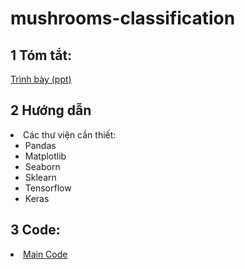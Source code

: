 # mushrooms-classification
## 1 Tóm tắt:
<a href = https://github.com/luckymouse96/mushrooms-classification/blob/main/main_code.pptx> Trình bày (ppt) </a>
## 2 Hướng dẫn
<li> Các thư viện cần thiết: 
  <ul>  
    <li>Pandas </li>
    <li>Matplotlib</li>
    <li>Seaborn</li>
    <li>Sklearn</li>
    <li>Tensorflow</li>
    <li>Keras</li>
  </ul>
</li>

## 3 Code:
<li> <a href = "https://github.com/luckymouse96/mushrooms-classification/blob/main/main_code.ipynb"> Main Code </a> </li>
